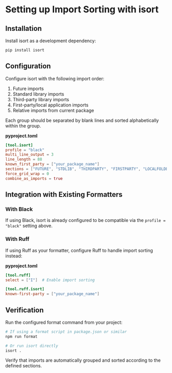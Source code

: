 # Setting up Import Sorting with isort

## Installation

Install isort as a development dependency:

```bash
pip install isort
```

## Configuration

Configure isort with the following import order:

1. Future imports
2. Standard library imports  
3. Third-party library imports
4. First-party/local application imports
5. Relative imports from current package

Each group should be separated by blank lines and sorted alphabetically within the group.

**pyproject.toml**
```toml
[tool.isort]
profile = "black"
multi_line_output = 3
line_length = 88
known_first_party = ["your_package_name"]
sections = ["FUTURE", "STDLIB", "THIRDPARTY", "FIRSTPARTY", "LOCALFOLDER"]
force_grid_wrap = 0
combine_as_imports = true
```

## Integration with Existing Formatters

### With Black
If using Black, isort is already configured to be compatible via the `profile = "black"` setting above.

### With Ruff  
If using Ruff as your formatter, configure Ruff to handle import sorting instead:

**pyproject.toml**
```toml
[tool.ruff]
select = ["I"]  # Enable import sorting

[tool.ruff.isort]
known-first-party = ["your_package_name"]
```

## Verification

Run the configured format command from your project:

```bash
# If using a format script in package.json or similar
npm run format

# Or run isort directly
isort .
```

Verify that imports are automatically grouped and sorted according to the defined sections.